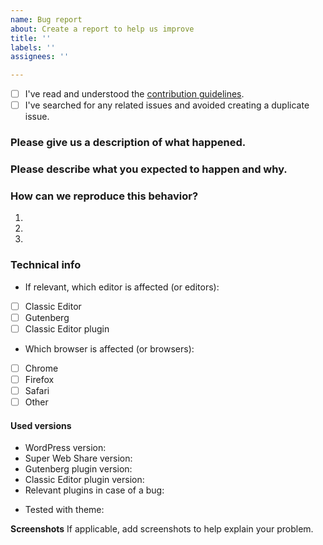 ```yaml
---
name: Bug report
about: Create a report to help us improve
title: ''
labels: ''
assignees: ''

---
```


<!-- Please use this template when creating an issue. 
- Please check the boxes after you've created your issue.
- Please use the latest version of Super Web Share.-->

* [ ] I've read and understood the [contribution guidelines](https://github.com/superwebshare/SuperWebShare-WordPress-Plugin/blob/trunk/.github/CONTRIBUTING.md).
* [ ] I've searched for any related issues and avoided creating a duplicate issue.

### Please give us a description of what happened.




### Please describe what you expected to happen and why.




### How can we reproduce this behavior?
1.
2.
3.

### Technical info

<!-- You can check these boxes once you've created the issue.
- If you are using Gutenberg or the Classic Editor plugin, please make sure you have updated to the latest version.
 -->
* If relevant, which editor is affected (or editors): 
- [ ] Classic Editor
- [ ] Gutenberg
- [ ] Classic Editor plugin

<!-- You can check these boxes once you've created the issue. -->
* Which browser is affected (or browsers): 
- [ ] Chrome
- [ ] Firefox
- [ ] Safari
- [ ] Other <!-- please specify -->

#### Used versions
* WordPress version: 
* Super Web Share version: 
* <!-- If relevant -->Gutenberg plugin version: 
* <!-- If relevant -->Classic Editor plugin version: 
* Relevant plugins in case of a bug: 
<!-- Please make sure you can reproduce this bug with a default theme such as Twenty Seventeen. Sometimes issues may occur due to theme conflicts. -->
* Tested with theme: 

**Screenshots**
If applicable, add screenshots to help explain your problem.
